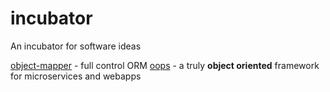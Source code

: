 # incubator
An incubator for software ideas

[object-mapper](object-mapper.md) - full control ORM
[oops](oops.md) - a truly **object oriented** framework for microservices and webapps
